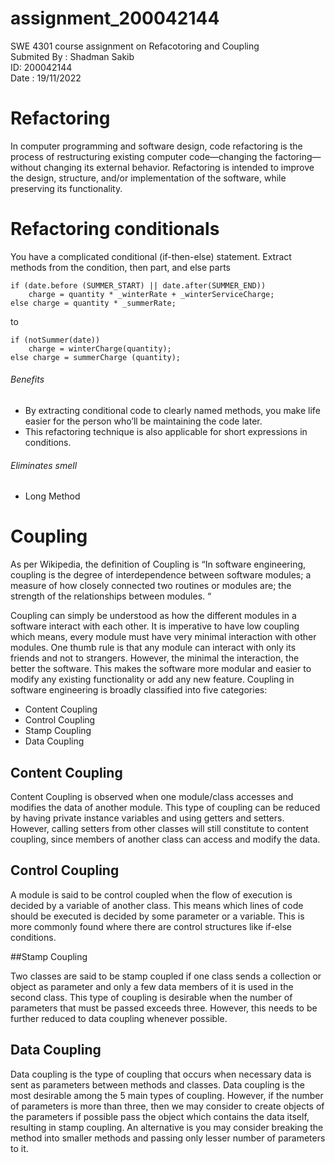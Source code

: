 # assignment_200042144
SWE 4301 course assignment on Refacotoring and Coupling <br />
Submited By : Shadman Sakib <br />
ID: 200042144 <br />
Date : 19/11/2022

# Refactoring
In computer programming and software design, code refactoring is the process of restructuring existing computer code—changing the factoring—without changing its external behavior. Refactoring is intended to improve the design, structure, and/or implementation of the software, while preserving its functionality.

# Refactoring conditionals
You have a complicated conditional (if-then-else) statement.
Extract methods from the condition, then part, and else parts

	if (date.before (SUMMER_START) || date.after(SUMMER_END))
		charge = quantity * _winterRate + _winterServiceCharge;
	else charge = quantity * _summerRate;
  
  to
  
  
	if (notSummer(date))
		charge = winterCharge(quantity);
	else charge = summerCharge (quantity);
  
  ###### Benefits
  * By extracting conditional code to clearly named methods, you make life easier for the person who’ll be maintaining the code later.
  * This refactoring technique is also applicable for short expressions in conditions. 
  ###### Eliminates smell
  * Long Method
  
  # Coupling 
  As per Wikipedia, the definition of Coupling is “In software engineering, coupling is the degree of interdependence between software modules; a measure of how closely connected two routines or modules are; the strength of the relationships between modules. “

Coupling can simply be understood as how the different modules in a software interact with each other. It is imperative to have low coupling which means, every module must have very minimal interaction with other modules. One thumb rule is that any module can interact with only its friends and not to strangers. However, the minimal the interaction, the better the software. This makes the software more modular and easier to modify any existing functionality or add any new feature.
  Coupling in software engineering is broadly classified into five categories:

   * Content Coupling
   * Control Coupling
   * Stamp Coupling
   * Data Coupling
   
 ## Content Coupling

Content Coupling is observed when one module/class accesses and modifies the data of another module. This type of coupling can be reduced by having private instance variables and using getters and setters. However, calling setters from other classes will still constitute to content coupling, since members of another class can access and modify the data. 
## Control Coupling

A module is said to be control coupled when the flow of execution is decided by a variable of another class. This means which lines of code should be executed is decided by some parameter or a variable. This is more commonly found where there are control structures like if-else conditions.

##Stamp Coupling

Two classes are said to be stamp coupled if one class sends a collection or object as parameter and only a few data members of it is used in the second class. This type of coupling is desirable when the number of parameters that must be passed exceeds three. However, this needs to be further reduced to data coupling whenever possible.

## Data Coupling

Data coupling is the type of coupling that occurs when necessary data is sent as parameters between methods and classes. Data coupling is the most desirable among the 5 main types of coupling. However, if the number of parameters is more than three, then we may consider to create objects of the parameters if possible pass the object which contains the data itself, resulting in stamp coupling. An alternative is you may consider breaking the method into smaller methods and passing only lesser number of parameters to it.
